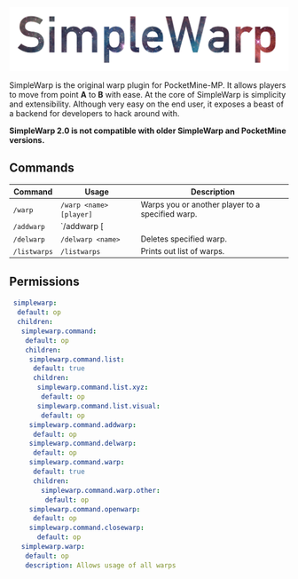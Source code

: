 ![SimpleWarp](/resources/simplewarp-2.png)

SimpleWarp is the original warp plugin for PocketMine-MP. It allows players to move from point **A** to **B** with ease. At the core of SimpleWarp is simplicity and extensibility. Although very easy on the end user, it exposes a beast of a backend for developers to hack around with.
 
**SimpleWarp 2.0 is not compatible with older SimpleWarp and PocketMine versions.**

## Commands
| Command | Usage | Description | 
| ------- | ----- | ----------- |
| `/warp` | `/warp <name> [player]` | Warps you or another player to a specified warp. |
| `/addwarp` | `/addwarp <name> [<ip> <port>|<x> <y> <z> <level>|<player>]` | Creates a new warp at a set location. |
| `/delwarp` | `/delwarp <name>` | Deletes specified warp. |
| `/listwarps` | `/listwarps` | Prints out list of warps. |

## Permissions
```yaml
 simplewarp:
  default: op
  children:
   simplewarp.command:
    default: op
    children:
     simplewarp.command.list:
      default: true
      children:
       simplewarp.command.list.xyz:
        default: op
       simplewarp.command.list.visual:
        default: op
     simplewarp.command.addwarp:
      default: op
     simplewarp.command.delwarp:
      default: op
     simplewarp.command.warp:
      default: true
      children:
        simplewarp.command.warp.other:
         default: op
     simplewarp.command.openwarp:
      default: op
     simplewarp.command.closewarp:
       default: op
   simplewarp.warp:
    default: op
    description: Allows usage of all warps
```